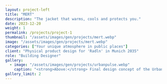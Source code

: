 ```yaml
---
layout: project-left
title: "MERT"
description: "The jacket that warms, cools and protects you."
date: 2023-12-20
weight: 1
permalink: /projects/project-1
thumbnail: "/assets/images/gen/projects/mert.webp"
image: "/assets/images/gen/projects/mert.webp"
categories: ["Your unique atmosphere in public places"]
client: "Physical product design for 'Radln' in Munich 2035"
role: "Building Designer"
gallery:
  - image: "/assets/images/gen/projects/urbanpulse.webp"
    caption: "<strong>Above:</strong> Final design concept of the Urban Pulse application"
gallery_limit: 2
---
```


